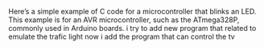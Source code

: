 Here’s a simple example of C code for a microcontroller that blinks an LED. This example is for an AVR microcontroller, such as the ATmega328P, commonly used in Arduino boards.
i try to add new program that related to emulate the trafic light 
now i add the program that can control the tv
